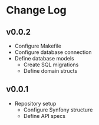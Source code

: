 # Change Log

## v0.0.2

- Configure Makefile
- Configure database connection
- Define database models
    - Create SQL migrations
    - Define domain structs

## v0.0.1

- Repository setup
    - Configure Synfony structure
    - Define API specs
